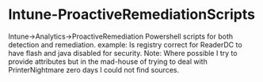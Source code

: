 # Intune-ProactiveRemediationScripts
Intune->Analytics->ProactiveRemediation Powershell scripts for both detection and remediation. example: Is registry correct for ReaderDC to have flash and java disabled for security. Note: Where possible I try to provide attributes but in the mad-house of trying to deal with PrinterNightmare zero days I could not find sources.
